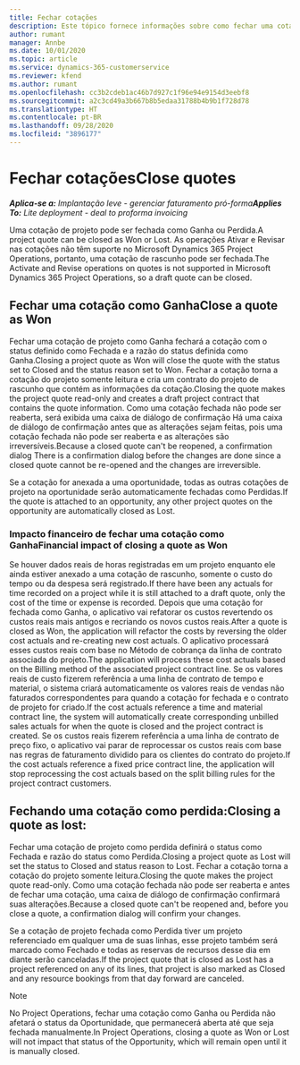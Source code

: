 ```yaml
---
title: Fechar cotações
description: Este tópico fornece informações sobre como fechar uma cotação no Project Operations.
author: rumant
manager: Annbe
ms.date: 10/01/2020
ms.topic: article
ms.service: dynamics-365-customerservice
ms.reviewer: kfend
ms.author: rumant
ms.openlocfilehash: cc3b2cdeb1ac46b7d927c1f96e94e9154d3eebf8
ms.sourcegitcommit: a2c3cd49a3b667b8b5edaa31788b4b9b1f728d78
ms.translationtype: HT
ms.contentlocale: pt-BR
ms.lasthandoff: 09/28/2020
ms.locfileid: "3896177"
---
```

# <a name="close-quotes"></a><span data-ttu-id="c94cf-103">Fechar cotações</span><span class="sxs-lookup"><span data-stu-id="c94cf-103">Close quotes</span></span> 

<span data-ttu-id="c94cf-104">_**Aplica-se a:** Implantação leve - gerenciar faturamento pró-forma_</span><span class="sxs-lookup"><span data-stu-id="c94cf-104">_**Applies To:** Lite deployment - deal to proforma invoicing_</span></span>

<span data-ttu-id="c94cf-105">Uma cotação de projeto pode ser fechada como Ganha ou Perdida.</span><span class="sxs-lookup"><span data-stu-id="c94cf-105">A project quote can be closed as Won or Lost.</span></span> <span data-ttu-id="c94cf-106">As operações Ativar e Revisar nas cotações não têm suporte no Microsoft Dynamics 365 Project Operations, portanto, uma cotação de rascunho pode ser fechada.</span><span class="sxs-lookup"><span data-stu-id="c94cf-106">The Activate and Revise operations on quotes is not supported in Microsoft Dynamics 365 Project Operations, so a draft quote can be closed.</span></span>

## <a name="close-a-quote-as-won"></a><span data-ttu-id="c94cf-107">Fechar uma cotação como Ganha</span><span class="sxs-lookup"><span data-stu-id="c94cf-107">Close a quote as Won</span></span>

<span data-ttu-id="c94cf-108">Fechar uma cotação de projeto como Ganha fechará a cotação com o status definido como Fechada e a razão do status definida como Ganha.</span><span class="sxs-lookup"><span data-stu-id="c94cf-108">Closing a project quote as Won will close the quote with the status set to Closed and the status reason set to Won.</span></span> <span data-ttu-id="c94cf-109">Fechar a cotação torna a cotação do projeto somente leitura e cria um contrato do projeto de rascunho que contém as informações da cotação.</span><span class="sxs-lookup"><span data-stu-id="c94cf-109">Closing the quote makes the project quote read-only and creates a draft project contract that contains the quote information.</span></span> <span data-ttu-id="c94cf-110">Como uma cotação fechada não pode ser reaberta, será exibida uma caixa de diálogo de confirmação Há uma caixa de diálogo de confirmação antes que as alterações sejam feitas, pois uma cotação fechada não pode ser reaberta e as alterações são irreversíveis.</span><span class="sxs-lookup"><span data-stu-id="c94cf-110">Because a closed quote can't be reopened, a confirmation dialog There is a confirmation dialog before the changes are done since a closed quote cannot be re-opened and the changes are irreversible.</span></span>

<span data-ttu-id="c94cf-111">Se a cotação for anexada a uma oportunidade, todas as outras cotações de projeto na oportunidade serão automaticamente fechadas como Perdidas.</span><span class="sxs-lookup"><span data-stu-id="c94cf-111">If the quote is attached to an opportunity, any other project quotes on the opportunity are automatically closed as Lost.</span></span>

### <a name="financial-impact-of-closing-a-quote-as-won"></a><span data-ttu-id="c94cf-112">Impacto financeiro de fechar uma cotação como Ganha</span><span class="sxs-lookup"><span data-stu-id="c94cf-112">Financial impact of closing a quote as Won</span></span>

<span data-ttu-id="c94cf-113">Se houver dados reais de horas registradas em um projeto enquanto ele ainda estiver anexado a uma cotação de rascunho, somente o custo do tempo ou da despesa será registrado.</span><span class="sxs-lookup"><span data-stu-id="c94cf-113">If there have been any actuals for time recorded on a project while it is still attached to a draft quote, only the cost of the time or expense is recorded.</span></span> <span data-ttu-id="c94cf-114">Depois que uma cotação for fechada como Ganha, o aplicativo vai refatorar os custos revertendo os custos reais mais antigos e recriando os novos custos reais.</span><span class="sxs-lookup"><span data-stu-id="c94cf-114">After a quote is closed as Won, the application will refactor the costs by reversing the older cost actuals and re-creating new cost actuals.</span></span> <span data-ttu-id="c94cf-115">O aplicativo processará esses custos reais com base no Método de cobrança da linha de contrato associada do projeto.</span><span class="sxs-lookup"><span data-stu-id="c94cf-115">The application will process these cost actuals based on the Billing method of the associated project contract line.</span></span> <span data-ttu-id="c94cf-116">Se os valores reais de custo fizerem referência a uma linha de contrato de tempo e material, o sistema criará automaticamente os valores reais de vendas não faturados correspondentes para quando a cotação for fechada e o contrato de projeto for criado.</span><span class="sxs-lookup"><span data-stu-id="c94cf-116">If the cost actuals reference a time and material contract line, the system will automatically create corresponding unbilled sales actuals for when the quote is closed and the project contract is created.</span></span> <span data-ttu-id="c94cf-117">Se os custos reais fizerem referência a uma linha de contrato de preço fixo, o aplicativo vai parar de reprocessar os custos reais com base nas regras de faturamento dividido para os clientes do contrato do projeto.</span><span class="sxs-lookup"><span data-stu-id="c94cf-117">If the cost actuals reference a fixed price contract line, the application will stop reprocessing the cost actuals based on the split billing rules for the project contract customers.</span></span>

## <a name="closing-a-quote-as-lost"></a><span data-ttu-id="c94cf-118">Fechando uma cotação como perdida:</span><span class="sxs-lookup"><span data-stu-id="c94cf-118">Closing a quote as lost:</span></span>

<span data-ttu-id="c94cf-119">Fechar uma cotação de projeto como perdida definirá o status como Fechada e razão do status como Perdida.</span><span class="sxs-lookup"><span data-stu-id="c94cf-119">Closing a project quote as Lost will set the status to Closed and status reason to Lost.</span></span> <span data-ttu-id="c94cf-120">Fechar a cotação torna a cotação do projeto somente leitura.</span><span class="sxs-lookup"><span data-stu-id="c94cf-120">Closing the quote makes the project quote read-only.</span></span> <span data-ttu-id="c94cf-121">Como uma cotação fechada não pode ser reaberta e antes de fechar uma cotação, uma caixa de diálogo de confirmação confirmará suas alterações.</span><span class="sxs-lookup"><span data-stu-id="c94cf-121">Because a closed quote can't be reopened and, before you close a quote, a confirmation dialog will confirm your changes.</span></span>

<span data-ttu-id="c94cf-122">Se a cotação de projeto fechada como Perdida tiver um projeto referenciado em qualquer uma de suas linhas, esse projeto também será marcado como Fechado e todas as reservas de recursos desse dia em diante serão canceladas.</span><span class="sxs-lookup"><span data-stu-id="c94cf-122">If the project quote that is closed as Lost has a project referenced on any of its lines, that project is also marked as Closed and any resource bookings from that day forward are canceled.</span></span>

> [!NOTE]
> <span data-ttu-id="c94cf-123">No Project Operations, fechar uma cotação como Ganha ou Perdida não afetará o status da Oportunidade, que permanecerá aberta até que seja fechada manualmente.</span><span class="sxs-lookup"><span data-stu-id="c94cf-123">In Project Operations, closing a quote as Won or Lost will not impact that status of the Opportunity, which will remain open until it is manually closed.</span></span>

